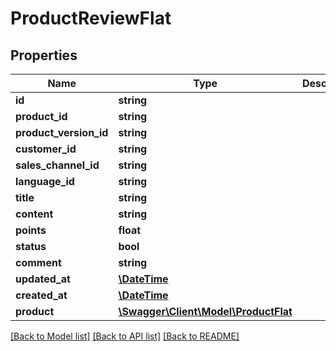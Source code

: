 # ProductReviewFlat

## Properties
Name | Type | Description | Notes
------------ | ------------- | ------------- | -------------
**id** | **string** |  | [optional] 
**product_id** | **string** |  | 
**product_version_id** | **string** |  | [optional] 
**customer_id** | **string** |  | 
**sales_channel_id** | **string** |  | 
**language_id** | **string** |  | 
**title** | **string** |  | 
**content** | **string** |  | 
**points** | **float** |  | [optional] 
**status** | **bool** |  | [optional] 
**comment** | **string** |  | [optional] 
**updated_at** | [**\DateTime**](\DateTime.md) |  | [optional] 
**created_at** | [**\DateTime**](\DateTime.md) |  | 
**product** | [**\Swagger\Client\Model\ProductFlat**](ProductFlat.md) |  | [optional] 

[[Back to Model list]](../../README.md#documentation-for-models) [[Back to API list]](../../README.md#documentation-for-api-endpoints) [[Back to README]](../../README.md)

